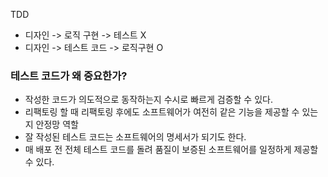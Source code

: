 TDD

- 디자인 -> 로직 구현 -> 테스트 X
- 디자인 -> 테스트 코드 -> 로직구현 O

### 테스트 코드가 왜 중요한가?

- 작성한 코드가 의도적으로 동작하는지 수시로 빠르게 검증할 수 있다.
- 리팩토링 할 때 리팩토링 후에도 소프트웨어가 여전히 같은 기능을 제공할 수 있는지 안정망 역할
- 잘 작성된 테스트 코드는 소프트웨어의 명세서가 되기도 한다.
- 매 배포 전 전체 테스트 코드를 돌려 품질이 보증된 소프트웨어를 일정하게 제공할 수 있다.
